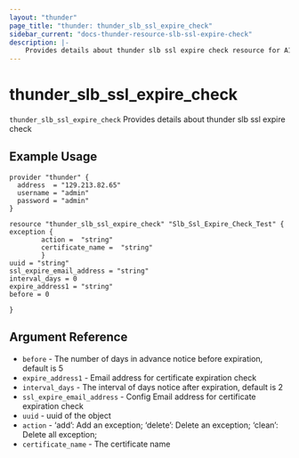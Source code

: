 ```yaml
---
layout: "thunder"
page_title: "thunder: thunder_slb_ssl_expire_check"
sidebar_current: "docs-thunder-resource-slb-ssl-expire-check"
description: |-
	Provides details about thunder slb ssl expire check resource for A10
---
```


# thunder\_slb\_ssl\_expire\_check

`thunder_slb_ssl_expire_check` Provides details about thunder slb ssl expire check
## Example Usage


```hcl
provider "thunder" {
  address  = "129.213.82.65"
  username = "admin"
  password = "admin"
}

resource "thunder_slb_ssl_expire_check" "Slb_Ssl_Expire_Check_Test" {
exception {  
        action =  "string" 
        certificate_name =  "string" 
        }
uuid = "string"
ssl_expire_email_address = "string"
interval_days = 0
expire_address1 = "string"
before = 0
 
}

```

## Argument Reference

* `before` - The number of days in advance notice before expiration, default is 5
* `expire_address1` - Email address for certificate expiration check
* `interval_days` - The interval of days notice after expiration, default is 2
* `ssl_expire_email_address` - Config Email address for certificate expiration check
* `uuid` - uuid of the object
* `action` - ‘add’: Add an exception; ‘delete’: Delete an exception; ‘clean’: Delete all exception;
* `certificate_name` - The certificate name
